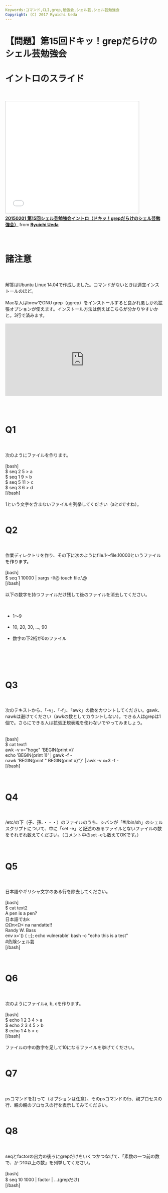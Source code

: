 ```yaml
---
Keywords:コマンド,CLI,grep,勉強会,シェル芸,シェル芸勉強会
Copyright: (C) 2017 Ryuichi Ueda
---
```


# 【問題】第15回ドキッ！grepだらけのシェル芸勉強会
<h1>イントロのスライド</h1><br />
<br />
<iframe src="//www.slideshare.net/slideshow/embed_code/44124362" width="425" height="355" frameborder="0" marginwidth="0" marginheight="0" scrolling="no" style="border:1px solid #CCC; border-width:1px; margin-bottom:5px; max-width: 100%;" allowfullscreen> </iframe> <div style="margin-bottom:5px"> <strong> <a href="//www.slideshare.net/ryuichiueda/20150201-15grep" title="20150201 第15回シェル芸勉強会イントロ（ドキッ！grepだらけのシェル芸勉強会）" target="_blank">20150201 第15回シェル芸勉強会イントロ（ドキッ！grepだらけのシェル芸勉強会）</a> </strong> from <strong><a href="//www.slideshare.net/ryuichiueda" target="_blank">Ryuichi Ueda</a></strong> </div><br />
<br />
<h1>諸注意</h1><br />
<br />
解答はUbuntu Linux 14.04で作成しました。コマンドがないときは適宜インストールのほど。<br />
<br />
Macな人はbrewでGNU grep（ggrep）をインストールすると良かれ悪しかれ拡張オプションが使えます。インストール方法は例えばこちらが分かりやすいかと。3行で済みます。<br />
<br />
<iframe marginwidth="0" marginheight="0" src="http://b.hatena.ne.jp/entry.parts?url=http%3A%2F%2Fqiita.com%2Fquattro_4%2Fitems%2Fe75f2b4156ef45fb6640" scrolling="no" frameborder="0" height="230" width="500"><div class="hatena-bookmark-detail-info"><a href="http://qiita.com/quattro_4/items/e75f2b4156ef45fb6640">高速化したGNU grepをインストールする - Qiita</a><a href="http://b.hatena.ne.jp/entry/qiita.com/quattro_4/items/e75f2b4156ef45fb6640">はてなブックマーク - 高速化したGNU grepをインストールする - Qiita</a></div></iframe><br />
<br />
<!--more--><br />
<br />
<h1>Q1</h1><br />
<br />
次のようにファイルを作ります。<br />
<br />
[bash]<br />
$ seq 2 5 &gt; a<br />
$ seq 1 9 &gt; b<br />
$ seq 5 11 &gt; c<br />
$ seq 3 6 &gt; d<br />
[/bash]<br />
<br />
1という文字を含まないファイルを列挙してください（aとdですね）。<br />
<br />
<h1>Q2</h1><br />
<br />
作業ディレクトリを作り、その下に次のようにfile.1〜file.10000というファイルを作ります。<br />
<br />
[bash]<br />
$ seq 1 10000 | xargs -I\@ touch file.\@<br />
[/bash]<br />
<br />
以下の数字を持つファイルだけ残して後のファイルを消去してください。<br />
<br />
<ul><br />
 <li>1〜9</li><br />
 <li>10, 20, 30, ..., 90</li><br />
 <li>数字の下2桁が0のファイル</li><br />
</ul><br />
<br />
<br />
<h1>Q3</h1><br />
<br />
次のテキストから、「-v」、「-f」、「awk」の数をカウントしてください。gawk、nawkは避けてください（awkの数としてカウントしない）。できる人はgrepは1個で。さらにできる人は拡張正規表現を使わないでやってみましょう。<br />
<br />
<br />
[bash]<br />
$ cat text1 <br />
awk -v v=&quot;hoge&quot; 'BEGIN{print v}'<br />
echo 'BEGIN{print 1}' | gawk -f -<br />
nawk 'BEGIN{print &quot; BEGIN{print x}&quot;}' | awk -v x=3 -f -<br />
[/bash]<br />
<br />
<br />
<h1>Q4</h1><br />
<br />
/etc/の下（子、孫、・・・）のファイルのうち、シバンが「#!/bin/sh」のシェルスクリプトについて、中に「set -e」と記述のあるファイルとないファイルの数をそれぞれ数えてください。（コメント中のset -eも数えてOKです。）<br />
<br />
<br />
<h1>Q5</h1><br />
<br />
日本語やギリシャ文字のある行を除去してください。<br />
<br />
[bash]<br />
$ cat text2 <br />
A pen is a pen?<br />
日本語でおk<br />
ΩΩπ&lt;Ω&lt; na nandatte!!<br />
Randy W. Bass<br />
env x='() { :;}; echo vulnerable' bash -c &quot;echo this is a test&quot;<br />
#危険シェル芸<br />
[/bash]<br />
<br />
<br />
<h1>Q6</h1><br />
<br />
次のようにファイルa, b, cを作ります。<br />
<br />
[bash]<br />
$ echo 1 2 3 4 &gt; a<br />
$ echo 2 3 4 5 &gt; b<br />
$ echo 1 4 5 &gt; c<br />
[/bash]<br />
<br />
ファイルの中の数字を足して10になるファイルを挙げてください。<br />
<br />
<h1>Q7</h1><br />
<br />
psコマンドを打って（オプションは任意）、そのpsコマンドの行、親プロセスの行、親の親のプロセスの行を表示してみてください。<br />
<br />
<h1>Q8</h1><br />
<br />
seqとfactorの出力の後ろにgrepだけをいくつかつなげて、「素数の一つ前の数で、かつ10以上の数」を列挙してください。<br />
<br />
[bash]<br />
$ seq 10 1000 | factor | ...(grepだけ)<br />
[/bash]<br />

